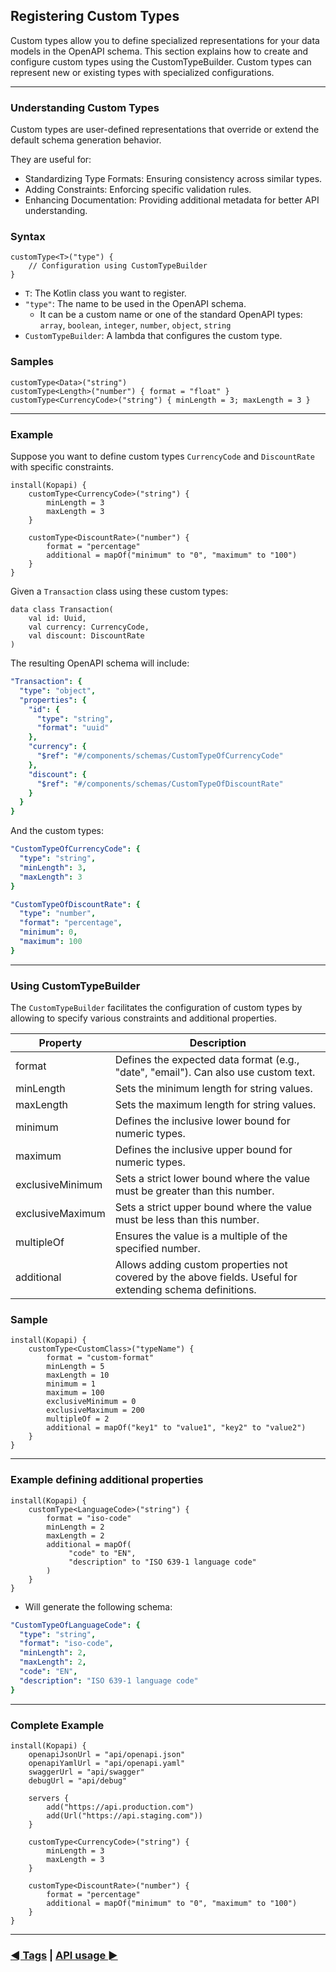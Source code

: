 ## Registering Custom Types

Custom types allow you to define specialized representations for your data models in the OpenAPI schema.
This section explains how to create and configure custom types using the CustomTypeBuilder.
Custom types can represent new or existing types with specialized configurations.

---

### Understanding Custom Types

Custom types are user-defined representations that override or extend the default schema generation behavior.

They are useful for:

- Standardizing Type Formats: Ensuring consistency across similar types.
- Adding Constraints: Enforcing specific validation rules.
- Enhancing Documentation: Providing additional metadata for better API understanding.

### Syntax

```text
customType<T>("type") { 
    // Configuration using CustomTypeBuilder
}
```

- `T`: The Kotlin class you want to register.
- `"type"`: The name to be used in the OpenAPI schema.
    - It can be a custom name or one of the standard OpenAPI types:
      `array`, `boolean`, `integer`, `number`, `object`, `string`
- `CustomTypeBuilder`: A lambda that configures the custom type.

### Samples

```text
customType<Data>("string")
customType<Length>("number") { format = "float" }
customType<CurrencyCode>("string") { minLength = 3; maxLength = 3 }
```

---

### Example

Suppose you want to define custom types `CurrencyCode` and `DiscountRate` with specific constraints.

```text
install(Kopapi) {
    customType<CurrencyCode>("string") {
        minLength = 3
        maxLength = 3
    }

    customType<DiscountRate>("number") {
        format = "percentage"
        additional = mapOf("minimum" to "0", "maximum" to "100")
    }
}
```

Given a `Transaction` class using these custom types:

```text
data class Transaction(
    val id: Uuid,
    val currency: CurrencyCode,
    val discount: DiscountRate
)
```

The resulting OpenAPI schema will include:

```yaml
"Transaction": {
  "type": "object",
  "properties": {
    "id": {
      "type": "string",
      "format": "uuid"
    },
    "currency": {
      "$ref": "#/components/schemas/CustomTypeOfCurrencyCode"
    },
    "discount": {
      "$ref": "#/components/schemas/CustomTypeOfDiscountRate"
    }
  }
}
```

And the custom types:

```yaml
"CustomTypeOfCurrencyCode": {
  "type": "string",
  "minLength": 3,
  "maxLength": 3
}

"CustomTypeOfDiscountRate": {
  "type": "number",
  "format": "percentage",
  "minimum": 0,
  "maximum": 100
}
```

---

### Using CustomTypeBuilder

The `CustomTypeBuilder` facilitates the configuration of custom types by allowing
to specify various constraints and additional properties.

| Property         | Description                                                                                               |
|------------------|-----------------------------------------------------------------------------------------------------------|
| format           | Defines the expected data format (e.g., "date", "email"). Can also use custom text.                       |
| minLength        | Sets the minimum length for string values.                                                                |
| maxLength        | Sets the maximum length for string values.                                                                |
| minimum          | Defines the inclusive lower bound for numeric types.                                                      |
| maximum          | Defines the inclusive upper bound for numeric types.                                                      |
| exclusiveMinimum | Sets a strict lower bound where the value must be greater than this number.                               |
| exclusiveMaximum | Sets a strict upper bound where the value must be less than this number.                                  |
| multipleOf       | Ensures the value is a multiple of the specified number.                                                  |
| additional       | Allows adding custom properties not covered by the above fields. Useful for extending schema definitions. |

### Sample

```text
install(Kopapi) {
    customType<CustomClass>("typeName") {
        format = "custom-format"
        minLength = 5
        maxLength = 10
        minimum = 1
        maximum = 100
        exclusiveMinimum = 0
        exclusiveMaximum = 200
        multipleOf = 2
        additional = mapOf("key1" to "value1", "key2" to "value2")
    }
}
```

---

### Example defining additional properties

```text
install(Kopapi) {
    customType<LanguageCode>("string") {
        format = "iso-code"
        minLength = 2
        maxLength = 2
        additional = mapOf(
             "code" to "EN",
             "description" to "ISO 639-1 language code"
        )
    }
}
```

- Will generate the following schema:

```yaml
"CustomTypeOfLanguageCode": {
  "type": "string",
  "format": "iso-code",
  "minLength": 2,
  "maxLength": 2,
  "code": "EN",
  "description": "ISO 639-1 language code"
}
```

---

### Complete Example

```text
install(Kopapi) {
    openapiJsonUrl = "api/openapi.json"
    openapiYamlUrl = "api/openapi.yaml"
    swaggerUrl = "api/swagger"
    debugUrl = "api/debug"

    servers {
        add("https://api.production.com")
        add(Url("https://api.staging.com"))
    }

    customType<CurrencyCode>("string") {
        minLength = 3
        maxLength = 3
    }

    customType<DiscountRate>("number") {
        format = "percentage"
        additional = mapOf("minimum" to "0", "maximum" to "100")
    }
}
```

---

### [◄ Tags](01.plugin-configuration.md) | [API usage ►](03.api-usage.md)